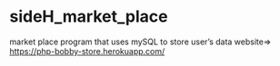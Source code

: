 # sideH_market_place
market place program that uses mySQL to store user’s data
website=> https://php-bobby-store.herokuapp.com/